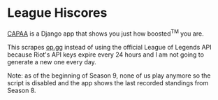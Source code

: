 # League Hiscores
[CAPAA](https://capaa.herokuapp.com) is a Django app that shows you just how boosted<sup>TM</sup> you are.

This scrapes [op.gg](http://na.op.gg/) instead of using the official League of Legends API because Riot's API keys expire every 24 hours and I am not going to generate a new one every day.

Note: as of the beginning of Season 9, none of us play anymore so the script is disabled and the app shows the last recorded standings from Season 8.
